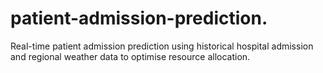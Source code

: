 # patient-admission-prediction.
Real-time patient admission prediction using historical hospital admission and regional weather data to optimise resource allocation.
